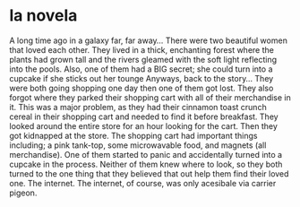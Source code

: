 # la novela

A long time ago in a galaxy far, far away…
There were two beautiful women that loved each other.
They lived in a thick, enchanting forest where the plants had grown tall and the rivers gleamed with the soft light reflecting into the pools.
Also, one of them had a BIG secret; she could turn into a cupcake if she sticks out her tounge
Anyways, back to the story…
They were both going shopping one day then one of them got lost.
They also forgot where they parked their shopping cart with all of their merchandise in it.
This was a major problem, as they had their cinnamon toast crunch cereal in their shopping cart and needed to find it before breakfast.
They looked around the entire store for an hour looking for the cart.
Then they got kidnapped at the store.
The shopping cart had important things including; a pink tank-top, some microwavable food, and magnets (all merchandise).
One of them started to panic and accidentally turned into a cupcake in the process.
Neither of them knew where to look, so they both turned to the one thing that they believed that out help them find their loved one.
The internet. The internet, of course, was only acesibale via carrier pigeon.
